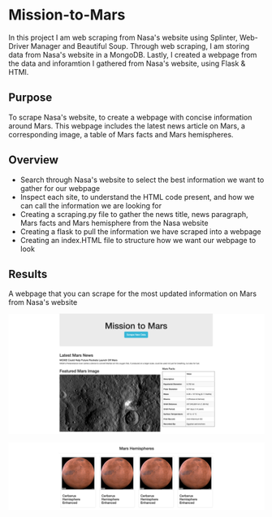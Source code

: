 # Mission-to-Mars
In this project I am web scraping from Nasa's website using Splinter, Web-Driver Manager and Beautiful Soup. Through web scraping, I am storing data from Nasa's website in a MongoDB. Lastly, I created a webpage from the data and inforamtion I gathered from Nasa's website, using Flask & HTMl. 

## Purpose
To scrape Nasa's website, to create a webpage with concise information around Mars. This webpage includes the latest news article on Mars, a corresponding image, a table of Mars facts and Mars hemispheres. 

## Overview 
* Search through Nasa's website to select the best information we want to gather for our webpage
* Inspect each site, to understand the HTML code present, and how we can call the information we are looking for 
* Creating a scraping.py file to gather the news title, news paragraph, Mars facts and Mars hemisphere from the Nasa website
* Creating a flask to pull the information we have scraped into a webpage
* Creating an index.HTML file to structure how we want our webpage to look 

## Results
A webpage that you can scrape for the most updated information on Mars from Nasa's website

![webpage](images/webpage.png)


![webpage2](images/webpage2.png)


